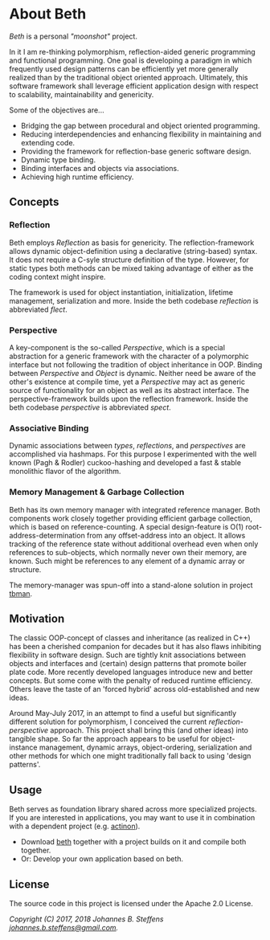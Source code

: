 # About Beth

*Beth* is a personal *"moonshot"* project.

In it I am re-thinking polymorphism, reflection-aided generic programming and functional programming. One goal is developing a paradigm in which frequently used design patterns can be efficiently yet more generally realized than by the traditional object oriented approach. Ultimately, this software framework shall leverage efficient application design with respect to scalability, maintainability and genericity.

Some of the objectives are...
   * Bridging the gap between procedural and object oriented programming.
   * Reducing interdependencies and enhancing flexibility in maintaining and extending code.
   * Providing the framework for reflection-base generic software design.
   * Dynamic type binding.
   * Binding interfaces and objects via associations.
   * Achieving high runtime efficiency.

## Concepts

### Reflection
Beth employs *Reflection* as basis for genericity. The reflection-framework allows dynamic object-definition using a declarative (string-based) syntax. It does not require a C-syle structure definition of the type. However, for static types both methods can be mixed taking advantage of either as the coding context might inspire.

The framework is used for object instantiation, initialization, lifetime management, serialization and more. Inside the beth codebase *reflection* is abbreviated *flect*.

### Perspective
A key-component is the so-called *Perspective*, which is a special abstraction for a generic framework with the character of a polymorphic interface but not following the tradition of object inheritance in OOP. Binding between *Perspective* and *Object* is dynamic. Neither need be aware of the other's existence at compile time, yet a *Perspective* may act as generic source of functionality for an object as well as its abstract interface. The perspective-framework builds upon the reflection framework. Inside the beth codebase *perspective* is abbreviated *spect*.

### Associative Binding
Dynamic associations between *types*, *reflections*, and *perspectives* are accomplished via hashmaps. For this purpose I experimented with the well known (Pagh & Rodler) cuckoo-hashing and developed a fast & stable monolithic flavor of the algorithm.

### Memory Management & Garbage Collection
Beth has its own memory manager with integrated reference manager. Both components work closely together providing efficient garbage collection, which is based on reference-counting. A special design-feature is O(1) root-address-determination from any offset-address into an object. It allows tracking of the reference state without additional overhead even when only references to sub-objects, which normally never own their memory, are known. Such might be references to any element of a dynamic array or structure.

The memory-manager was spun-off into a stand-alone solution in project [tbman](https://github.com/johsteffens/tbman).

## Motivation
The classic OOP-concept of classes and inheritance (as realized in C++) has been a cherished companion for decades but it has also flaws inhibiting flexibility in software design. Such are tightly knit associations between objects and interfaces and (certain) design patterns that promote boiler plate code. More recently developed languages introduce new and better concepts. But some come with the penalty of reduced runtime efficiency. Others leave the taste of an 'forced hybrid' across old-established and new ideas.

Around May-July 2017, in an attempt to find a useful but significantly different solution for polymorphism, I conceived the current *reflection-perspective* approach. This project shall bring this (and other ideas) into tangible shape. So far the approach appears to be useful for object-instance management, dynamic arrays, object-ordering, serialization and other methods for which one might traditionally fall back to using 'design patterns'.

## Usage
Beth serves as foundation library shared across more specialized projects. If you are interested in applications, you may want to use it in combination with a dependent project (e.g. [actinon](https://github.com/johsteffens/actinon)). 

   * Download [beth](https://github.com/johsteffens/beth) together with a project builds on it and compile both together.
   * Or: Develop your own application based on beth.

## License

The source code in this project is licensed under the Apache 2.0 License. 

*Copyright (C) 2017, 2018 Johannes B. Steffens johannes.b.steffens@gmail.com.*

